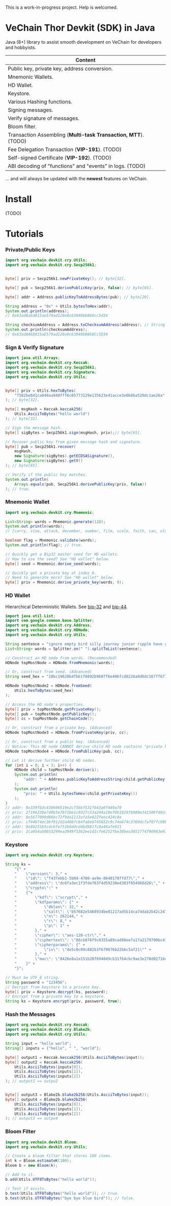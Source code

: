 This is a work-in-progress project. Help is welcomed.

# VeChain Thor Devkit (SDK) in Java

Java (8+) library to assist smooth development on VeChain for developers and hobbyists.

|                             Content                              |
| ---------------------------------------------------------------- |
| Public key, private key, address conversion.                     |
| Mnemonic Wallets.                                                |
| HD Wallet.                                                       |
| Keystore.                                                        |
| Various Hashing functions.                                       |
| Signing messages.                                                |
| Verify signature of messages.                                    |
| Bloom filter.                                                    |
| Transaction Assembling (**Multi-task Transaction, MTT**). (TODO) |
| Fee Delegation Transaction (**VIP-191**). (TODO)                 |
| Self-signed Certificate (**VIP-192**). (TODO)                    |
| ABI decoding of "functions" and "events" in logs. (TODO)         |

... and will always be updated with the **newest** features on VeChain.

# Install
(TODO)

# Tutorials

### Private/Public Keys
```java
import org.vechain.devkit.cry.Utils;
import org.vechain.devkit.cry.Secp256k1;


byte[] priv = Secp256k1.newPrivateKey(); // byte[32].

byte[] pub = Secp256k1.derivePublicKey(priv, false); // byte[65].

byte[] addr = Address.publicKeyToAddressBytes(pub); // byte[20].

String address = "0x" + Utils.bytesToHex(addr);
System.out.println(address);
// 0x63ad8a6d015ae579ad128e0c63040bb860cc5d34

String checksumAddress = Address.toChecksumAddress(address); // String.
System.out.println(checksumAddress);
// 0x63ad8A6D015aE579ad128e0c63040bB860Cc5D34
```

### Sign & Verify Signature

```java
import java.util.Arrays;
import org.vechain.devkit.cry.Keccak;
import org.vechain.devkit.cry.Secp256k1;
import org.vechain.devkit.cry.Signature;
import org.vechain.devkit.cry.Utils;


byte[] priv = Utils.hexToBytes(
    "7582be841ca040aa940fff6c05773129e135623e41acce3e0b8ba520dc1ae26a"
); // byte[32].

byte[] msgHash = Keccak.keccak256(
    Utils.AsciiToBytes("hello world")
); // byte[32].

// Sign the message hash.
byte[] sigBytes = Secp256k1.sign(msgHash, priv);// byte[65].

// Recover public key from given message hash and signature.
byte[] pub = Secp256k1.recover(
    msgHash,
    new Signature(sigBytes).getECDSASignature(),
    new Signature(sigBytes).getV()
); // byte[65].

// Verify if the public key matches.
System.out.println(
    Arrays.equals(pub, Secp256k1.derivePublicKey(priv, false))
); // true.
```

### Mnemonic Wallet

```java
import org.vechain.devkit.cry.Mnemonic;

List<String> words = Mnemonic.generate(128);
System.out.println(words);
// [carry, slow, attack, december, number, film, scale, faith, can, old, cage, expose]

boolean flag = Mnemonic.validate(words);
System.out.println(flag); // true.

// Quickly get a Bip32 master seed for HD wallets.
// How to use the seed? See "HD wallet" below.
byte[] seed = Mnemonic.derive_seed(words);

// Quickly get a private key at index 0.
// Need to generate more? See "HD wallet" below.
byte[] priv = Mnemonic.derive_private_key(words, 0);
```

### HD Wallet

Hierarchical Deterministic Wallets. 
See [bip-32](https://github.com/bitcoin/bips/blob/master/bip-0032.mediawiki) 
and [bip-44](https://github.com/bitcoin/bips/blob/master/bip-0044.mediawiki).

```java
import java.util.List;
import com.google.common.base.Splitter;
import org.vechain.devkit.cry.Address;
import org.vechain.devkit.cry.HDNode;
import org.vechain.devkit.cry.Utils;

String sentence = "ignore empty bird silly journey junior ripple have guard waste between tenant";
List<String> words = Splitter.on(" ").splitToList(sentence);

// Construct an HD node from words. (Recommended)
HDNode topMostNode = HDNode.fromMnemonic(words);

// Or, construct from seed. (Advanced)
String seed_hex = "28bc19620b4fbb1f8892b9607f6e406fcd8226a0d6dc167ff677d122a1a64ef936101a644e6b447fd495677f68215d8522c893100d9010668614a68b3c7bb49f";

HDNode topMostNode2 = HDNode.fromSeed(
    Utils.hexToBytes(seed_hex)
);

// Access the HD node's properties.
byte[] priv = topMostNode.getPrivateKey();
byte[] pub = topMostNode.getPublicKey();
byte[] cc = topMostNode.getChainCode();

// Or, construct from a private key. (Advanced)
HDNode topMostNode3 = HDNode.fromPrivateKey(priv, cc);

// Or, construct from a public key. (Advanced)
// Notice: This HD node CANNOT derive child HD node contains "private key".
HDNode topMostNode4 = HDNode.fromPublicKey(pub, cc);

// Let it derive further child HD nodes.
for (int i = 0; i < 3; i++) {
    HDNode child = topMostNode.derive(i);
    System.out.println(
        "addr: " + Address.publicKeyToAddressString(child.getPublicKey())
    );
    System.out.println(
        "priv: " + Utils.bytesToHex(child.getPrivateKey())
    );
}
// addr: 0x339fb3c438606519e2c75bbf531fb43a0f449a70
// priv: 27196338e7d0b5e7bf1be1c0327c53a244a18ef0b102976980e341500f492425
// addr: 0x5677099d06bc72f9da1113afa5e022feec424c8e
// priv: cf44074ec3bf912d2a46b7c84fa6eb745652c9c74e674c3760dc7af07fc98b62
// addr: 0x86231b5cdcbfe751b9ddcd4bd981fc0a48afe921
// priv: 2ca054a50b53299ea3949f5362ee1d1cfe6252fbe30bea3651774790983e9348
```

### Keystore

```java
import org.vechain.devkit.cry.Keystore;

String ks =
    "{" +
    "    \"version\": 3," +
    "    \"id\": \"f437ebb1-5b0d-4780-ae9e-8640178ffd77\"," +
    "    \"address\": \"dc6fa3ec1f3fde763f4d59230ed303f854968d26\"," +
    "    \"crypto\":" +
    "    {"+
    "        \"kdf\": \"scrypt\"," +
    "        \"kdfparams\": {" +
    "            \"dklen\": 32," +
    "            \"salt\": \"b57682e5468934be81217ad5b14ca74dab2b42c2476864592c9f3b370c09460a\"," +
    "            \"n\": 262144," +
    "            \"r\": 8," +
    "            \"p\": 1" +
    "        }," +
    "        \"cipher\": \"aes-128-ctr\"," +
    "        \"ciphertext\": \"88cb876f9c0355a89cad88ee7a17a2179700bc4306eaf78fa67320efbb4c7e31\"," +
    "        \"cipherparams\": {" +
    "            \"iv\": \"de5c0c09c882b3f679876b22b6c5af21\"" +
    "        }," +
    "        \"mac\": \"8426e8a1e151b28f694849cb31f64cbc9ae3e278d02716cf5b61d7ddd3f6e728\"" + 
    "    }" +
    "}";

// Must be UTF_8 string.
String password = "123456";
// Decrypt from keystore to a private key.
byte[] priv = Keystore.decrypt(ks, password);
// Encrypt from a private key to a keystore.
String ks = Keystore.encrypt(priv, password, true);
```

### Hash the Messages
```java
import org.vechain.devkit.cry.Keccak;
import org.vechain.devkit.cry.Blake2b;
import org.vechain.devkit.cry.Utils;

String input = "hello world";
String[] inputs = {"hello", " ", "world"};

byte[] output1 = Keccak.keccak256(Utils.AsciiToBytes(input));
byte[] output2 = Keccak.keccak256(
    Utils.AsciiToBytes(inputs[0]),
    Utils.AsciiToBytes(inputs[1]),
    Utils.AsciiToBytes(inputs[2])
); // output1 == outpu2


byte[] output3 = Blake2b.blake2b256(Utils.AsciiToBytes(input));
byte[] output4 = Blake2b.blake2b256(
    Utils.AsciiToBytes(inputs[0]),
    Utils.AsciiToBytes(inputs[1]),
    Utils.AsciiToBytes(inputs[2])
); // output3 == outpu4
```

### Bloom Filter

```java
import org.vechain.devkit.Bloom;
import org.vechain.devkit.cry.Utils;

// Create a bloom filter that stores 100 items.
int k = Bloom.estimateK(100);
Bloom b = new Bloom(k);

// Add to it.
b.add(Utils.UTF8ToBytes("hello world"));

// Test if exists.
b.test(Utils.UTF8ToBytes("hello world")); // true.
b.test(Utils.UTF8ToBytes("bye bye blue bird")); // false.
```